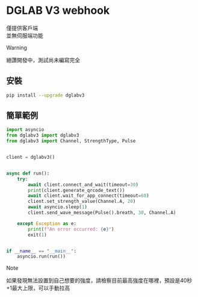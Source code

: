 # DGLAB V3 webhook

僅提供客戶端\
並無伺服端功能

> [!Warning]
> 絕讚開發中，測試尚未編寫完全

## 安裝

```bash
pip install --upgrade dglabv3
```

## 簡單範例

```python
import asyncio
from dglabv3 import dglabv3
from dglabv3 import Channel, StrengthType, Pulse


client = dglabv3()


async def run():
    try:
        await client.connect_and_wait(timeout=30)
        print(client.generate_qrcode_text())
        await client.wait_for_app_connect(timeout=60)
        client.set_strength_value(Channel.A, 20)
        await asyncio.sleep(1)
        client.send_wave_message(Pulse().breath, 30, Channel.A)

    except Exception as e:
        print(f"An error occurred: {e}")
        exit(1)


if __name__ == "__main__":
    asyncio.run(run())

```

> [!Note]
> 如果發現無法設置到自己想要的強度，請檢察目前最高強度在哪裡，預設是40秒+1最大上限，可以手動拉高